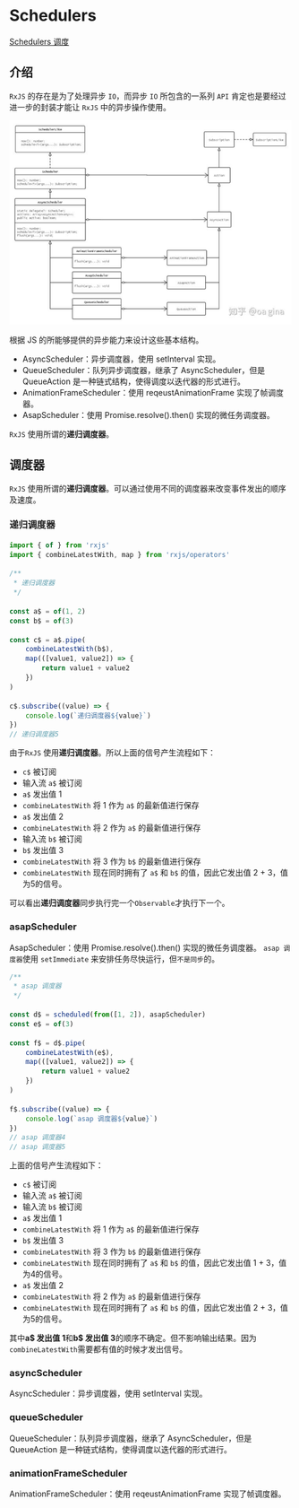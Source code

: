 <!--
 * @Author: tangdaoyong
 * @Date: 2021-06-07 21:39:41
 * @LastEditors: tangdaoyong
 * @LastEditTime: 2021-06-09 11:48:17
 * @Description: Schedulers
-->
# Schedulers

[Schedulers 调度](https://zhuanlan.zhihu.com/p/30116132)

## 介绍

`RxJS` 的存在是为了处理异步 `IO`，而异步 `IO` 所包含的一系列 `API` 肯定也是要经过进一步的封装才能让 `RxJS` 中的异步操作使用。

![schedulers](./images/schedulers.jpeg)

根据 JS 的所能够提供的异步能力来设计这些基本结构。

* AsyncScheduler：异步调度器，使用 setInterval 实现。
* QueueScheduler：队列异步调度器，继承了 AsyncScheduler，但是 QueueAction 是一种链式结构，使得调度以迭代器的形式进行。
* AnimationFrameScheduler：使用 reqeustAnimationFrame 实现了帧调度器。
* AsapScheduler：使用 Promise.resolve().then() 实现的微任务调度器。

`RxJS` 使用所谓的**递归调度器**。

## 调度器

`RxJS` 使用所谓的**递归调度器**。可以通过使用不同的调度器来改变事件发出的顺序及速度。

### 递归调度器

```ts
import { of } from 'rxjs'
import { combineLatestWith, map } from 'rxjs/operators'

/**
 * 递归调度器
 */

const a$ = of(1, 2)
const b$ = of(3)

const c$ = a$.pipe(
    combineLatestWith(b$),
    map(([value1, value2]) => {
        return value1 + value2
    })
)

c$.subscribe((value) => {
    console.log(`递归调度器${value}`)
})
// 递归调度器5
```
由于`RxJS` 使用**递归调度器**。所以上面的信号产生流程如下：

* `c$` 被订阅
* 输入流 `a$` 被订阅
* `a$` 发出值 1
* `combineLatestWith` 将 1 作为 `a$` 的最新值进行保存
* `a$` 发出值 2
* `combineLatestWith` 将 2 作为 `a$` 的最新值进行保存
* 输入流 `b$` 被订阅
* `b$` 发出值 3
* `combineLatestWith` 将 3 作为 `b$` 的最新值进行保存
* `combineLatestWith` 现在同时拥有了 `a$` 和 `b$` 的值，因此它发出值 2 + 3，值为5的信号。

可以看出**递归调度器**同步执行完一个`Observable`才执行下一个。

### asapScheduler

AsapScheduler：使用 Promise.resolve().then() 实现的微任务调度器。
`asap 调度器`使用 `setImmediate` 来安排任务尽快运行，但`不是同步`的。

```ts
/**
 * asap 调度器
 */

const d$ = scheduled(from([1, 2]), asapScheduler)
const e$ = of(3)

const f$ = d$.pipe(
    combineLatestWith(e$),
    map(([value1, value2]) => {
        return value1 + value2
    })
)

f$.subscribe((value) => {
    console.log(`asap 调度器${value}`)
})
// asap 调度器4
// asap 调度器5
```

上面的信号产生流程如下：

* `c$` 被订阅
* 输入流 `a$` 被订阅
* 输入流 `b$` 被订阅
* `a$` 发出值 1
* `combineLatestWith` 将 1 作为 `a$` 的最新值进行保存
* `b$` 发出值 3
* `combineLatestWith` 将 3 作为 `b$` 的最新值进行保存
* `combineLatestWith` 现在同时拥有了 `a$` 和 `b$` 的值，因此它发出值 1 + 3，值为4的信号。
* `a$` 发出值 2
* `combineLatestWith` 将 2 作为 `a$` 的最新值进行保存
* `combineLatestWith` 现在同时拥有了 `a$` 和 `b$` 的值，因此它发出值 2 + 3，值为5的信号。

其中**a$ 发出值 1**和**b$ 发出值 3**的顺序不确定。但不影响输出结果。因为`combineLatestWith`需要都有值的时候才发出信号。

### asyncScheduler

AsyncScheduler：异步调度器，使用 setInterval 实现。

### queueScheduler

QueueScheduler：队列异步调度器，继承了 AsyncScheduler，但是 QueueAction 是一种链式结构，使得调度以迭代器的形式进行。

### animationFrameScheduler

AnimationFrameScheduler：使用 reqeustAnimationFrame 实现了帧调度器。
